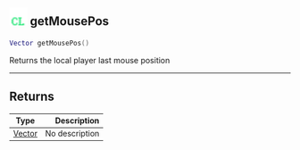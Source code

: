 ## <img src="../../.gitbook/assets/client.png" width="32" height="32" /> getMousePos

```lua
Vector getMousePos()
```

Returns the local player last mouse position<br>

-----------------
## Returns

| Type   | Description |
| ------ | ----------: |
| [Vector](../vector/README.md) | No description |
